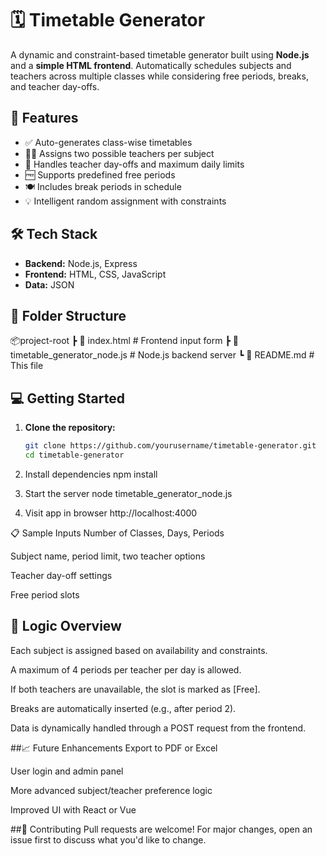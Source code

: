 # 🗓️ Timetable Generator

A dynamic and constraint-based timetable generator built using **Node.js** and a **simple HTML frontend**. Automatically schedules subjects and teachers across multiple classes while considering free periods, breaks, and teacher day-offs.

## 🚀 Features

- ✅ Auto-generates class-wise timetables
- 👩‍🏫 Assigns two possible teachers per subject
- 📆 Handles teacher day-offs and maximum daily limits
- 🆓 Supports predefined free periods
- 🍽️ Includes break periods in schedule
- 💡 Intelligent random assignment with constraints

## 🛠️ Tech Stack

- **Backend:** Node.js, Express
- **Frontend:** HTML, CSS, JavaScript
- **Data:** JSON

## 📂 Folder Structure

📦project-root
┣ 📄 index.html # Frontend input form
┣ 📄 timetable_generator_node.js # Node.js backend server
┗ 📄 README.md # This file


## 💻 Getting Started

1. **Clone the repository:**
   ```bash
   git clone https://github.com/yourusername/timetable-generator.git
   cd timetable-generator

2. Install dependencies
   npm install

3. Start the server 
  node timetable_generator_node.js

4. Visit app in browser
   http://localhost:4000

📋 Sample Inputs
Number of Classes, Days, Periods

Subject name, period limit, two teacher options

Teacher day-off settings

Free period slots

## 🧠 Logic Overview
Each subject is assigned based on availability and constraints.

A maximum of 4 periods per teacher per day is allowed.

If both teachers are unavailable, the slot is marked as [Free].

Breaks are automatically inserted (e.g., after period 2).

Data is dynamically handled through a POST request from the frontend.

##📈 Future Enhancements
Export to PDF or Excel

User login and admin panel

More advanced subject/teacher preference logic

Improved UI with React or Vue

##🤝 Contributing
Pull requests are welcome! For major changes, open an issue first to discuss what you'd like to change.

